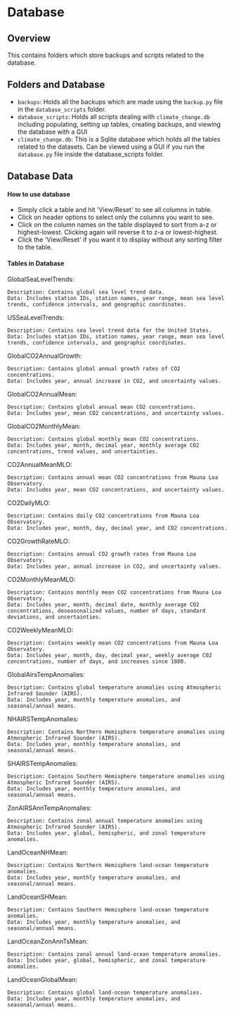 # Database

## Overview

This contains folders which store backups and scripts related to the database.

## Folders and Database

- `backups`: Holds all the backups which are made using the `backup.py` file in the `database_scripts` folder.
- `database_scripts`: Holds all scripts dealing with `climate_change.db` including populating, setting up tables, creating backups, and viewing the database with a GUI
- `climate_change.db`: This is a Sqlite database which holds all the tables related to the datasets. Can be viewed using a GUI if you run the `database.py` file inside the database_scripts folder.

## Database Data

#### How to use database
- Simply click a table and hit 'View/Reset' to see all columns in table.
- Click on header options to select only the columns you want to see.
- Click on the column names on the table displayed to sort from a-z or highest-lowest. Clicking again will reverse it to z-a or lowest-highest.
- Click the 'View/Reset' if you want it to display without any sorting filter to the table.

#### Tables in Database

GlobalSeaLevelTrends:

    Description: Contains global sea level trend data.
    Data: Includes station IDs, station names, year range, mean sea level trends, confidence intervals, and geographic coordinates.

USSeaLevelTrends:

    Description: Contains sea level trend data for the United States.
    Data: Includes station IDs, station names, year range, mean sea level trends, confidence intervals, and geographic coordinates.

GlobalCO2AnnualGrowth:

    Description: Contains global annual growth rates of CO2 concentrations.
    Data: Includes year, annual increase in CO2, and uncertainty values.

GlobalCO2AnnualMean:

    Description: Contains global annual mean CO2 concentrations.
    Data: Includes year, mean CO2 concentrations, and uncertainty values.

GlobalCO2MonthlyMean:

    Description: Contains global monthly mean CO2 concentrations.
    Data: Includes year, month, decimal year, monthly average CO2 concentrations, trend values, and uncertainties.

CO2AnnualMeanMLO:

    Description: Contains annual mean CO2 concentrations from Mauna Loa Observatory.
    Data: Includes year, mean CO2 concentrations, and uncertainty values.

CO2DailyMLO:

    Description: Contains daily CO2 concentrations from Mauna Loa Observatory.
    Data: Includes year, month, day, decimal year, and CO2 concentrations.

CO2GrowthRateMLO:

    Description: Contains annual CO2 growth rates from Mauna Loa Observatory.
    Data: Includes year, annual increase in CO2, and uncertainty values.

CO2MonthlyMeanMLO:

    Description: Contains monthly mean CO2 concentrations from Mauna Loa Observatory.
    Data: Includes year, month, decimal date, monthly average CO2 concentrations, deseasonalized values, number of days, standard deviations, and uncertainties.

CO2WeeklyMeanMLO:

    Description: Contains weekly mean CO2 concentrations from Mauna Loa Observatory.
    Data: Includes year, month, day, decimal year, weekly average CO2 concentrations, number of days, and increases since 1800.

GlobalAirsTempAnomalies:

    Description: Contains global temperature anomalies using Atmospheric Infrared Sounder (AIRS).
    Data: Includes year, monthly temperature anomalies, and seasonal/annual means.

NHAIRSTempAnomalies:

    Description: Contains Northern Hemisphere temperature anomalies using Atmospheric Infrared Sounder (AIRS).
    Data: Includes year, monthly temperature anomalies, and seasonal/annual means.

SHAIRSTempAnomalies:

    Description: Contains Southern Hemisphere temperature anomalies using Atmospheric Infrared Sounder (AIRS).
    Data: Includes year, monthly temperature anomalies, and seasonal/annual means.

ZonAIRSAnnTempAnomalies:

    Description: Contains zonal annual temperature anomalies using Atmospheric Infrared Sounder (AIRS).
    Data: Includes year, global, hemispheric, and zonal temperature anomalies.

LandOceanNHMean:

    Description: Contains Northern Hemisphere land-ocean temperature anomalies.
    Data: Includes year, monthly temperature anomalies, and seasonal/annual means.

LandOceanSHMean:

    Description: Contains Southern Hemisphere land-ocean temperature anomalies.
    Data: Includes year, monthly temperature anomalies, and seasonal/annual means.

LandOceanZonAnnTsMean:

    Description: Contains zonal annual land-ocean temperature anomalies.
    Data: Includes year, global, hemispheric, and zonal temperature anomalies.

LandOceanGlobalMean:

    Description: Contains global land-ocean temperature anomalies.
    Data: Includes year, monthly temperature anomalies, and seasonal/annual means.
